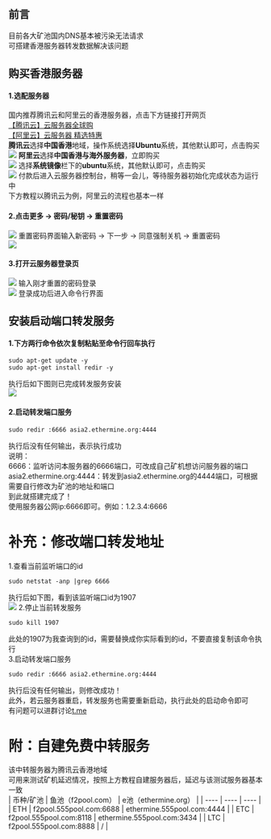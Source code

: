 ## 前言
目前各大矿池国内DNS基本被污染无法请求  
可搭建香港服务器转发数据解决该问题
## 购买香港服务器
#### 1.选配服务器
国内推荐腾讯云和阿里云的香港服务器，点击下方链接打开网页  
[【腾讯云】云服务器全球购](https://cloud.tencent.com/act/cps/redirect?redirect=1068&cps_key=5c54c86b3f4415abe2b9de54f11937db&from=console)  
[【阿里云】云服务器 精选特惠](https://www.aliyun.com/daily-act/ecs/activity_selection?userCode=xrpv28iz)  
**腾讯云**选择**中国香港**地域，操作系统选择**Ubuntu**系统，其他默认即可，点击购买  
![](https://img2020.cnblogs.com/blog/1862911/202111/1862911-20211127194009506-959653531.jpg)
**阿里云**选择**中国香港与海外服务器**，立即购买  
![](https://img2020.cnblogs.com/blog/1862911/202111/1862911-20211128165036302-107136217.png)
选择**系统镜像**栏下的**ubuntu**系统，其他默认即可，点击购买  
![](https://img2020.cnblogs.com/blog/1862911/202111/1862911-20211128165157800-1549115248.png)
付款后进入云服务器控制台，稍等一会儿，等待服务器初始化完成状态为运行中  
下方教程以腾讯云为例，阿里云的流程也基本一样  
#### 2.点击更多 -> 密码/秘钥 -> 重置密码  
![](https://img2020.cnblogs.com/blog/1862911/202111/1862911-20211127194037329-1416699321.jpg)
重置密码界面输入新密码 -> 下一步 -> 同意强制关机 -> 重置密码  
![](https://img2020.cnblogs.com/blog/1862911/202111/1862911-20211127194105908-562421476.png)
#### 3.打开云服务器登录页  
![](https://img2020.cnblogs.com/blog/1862911/202111/1862911-20211127194121821-679250190.jpg)
输入刚才重置的密码登录  
![](https://img2020.cnblogs.com/blog/1862911/202111/1862911-20211127194136082-1633040816.jpg)
登录成功后进入命令行界面  
## 安装启动端口转发服务  
#### 1.下方两行命令依次复制粘贴至命令行回车执行
```
sudo apt-get update -y
sudo apt-get install redir -y
```
执行后如下图则已完成转发服务安装  
![](https://img2020.cnblogs.com/blog/1862911/202111/1862911-20211127194352103-1735688817.jpg)
#### 2.启动转发端口服务  
```
sudo redir :6666 asia2.ethermine.org:4444
```
执行后没有任何输出，表示执行成功  
说明：  
6666：监听访问本服务器的6666端口，可改成自己矿机想访问服务器的端口  
asia2.ethermine.org:4444：转发到asia2.ethermine.org的4444端口，可根据需要自行修改为矿池的地址和端口  
到此就搭建完成了！  
使用服务器公网ip:6666即可。例如：1.2.3.4:6666  
# 补充：修改端口转发地址  
1.查看当前监听端口的id  
```
sudo netstat -anp |grep 6666
```
执行后如下图，看到该监听端口id为1907  
![](https://img2020.cnblogs.com/blog/1862911/202111/1862911-20211127194459025-165795212.png)
2.停止当前转发服务  
```
sudo kill 1907
```
此处的1907为我查询到的id，需要替换成你实际看到的id，不要直接复制该命令执行  
3.启动转发端口服务  
```
sudo redir :6666 asia2.ethermine.org:4444
```
执行后没有任何输出，则修改成功！  
此外，若云服务器重启，转发服务也需要重新启动，执行此处的启动命令即可  
有问题可以进群讨论[t.me](https://t.me/+CetxQfaj0aBlM2I1)  
# 附：自建免费中转服务  
该中转服务器为腾讯云香港地域  
可用来测试矿机延迟情况，按照上方教程自建服务器后，延迟与该测试服务器基本一致  
|    币种/矿池  |   鱼池（f2pool.com）   |   e池（ethermine.org）   |
| ---- | ---- | ---- |
|   ETH   |   f2pool.555pool.com:6688   |   ethermine.555pool.com:4444   |
|   ETC   |   f2pool.555pool.com:8118   |   ethermine.555pool.com:3434   |
|   LTC   |   f2pool.555pool.com:8888   |   /   |
